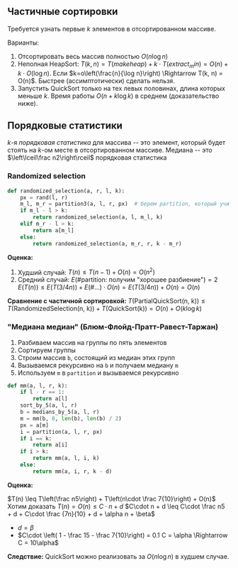 ## Частичные сортировки

Требуется узнать первые $k$ элементов в отсортированном массиве.

Варианты:
1. Отсортировать весь массив полностью $O(n\log n)$
2. Неполная HeapSort:
    $T(k, n) = T(makeheap) + k \cdot T(extract_min) = O(n) + k\cdot O(\log n)$.
    Если $k=o\left(\frac{n}{\log n}\right) \Rightarrow T(k, n) = O(n)$.
    Быстрее (ассимптотически) сделать нельзя.
3. Запустить QuickSort только на тех левых половинах, длина которых меньше $k$.
    Время работы $O(n + k\log k)$ в среднем (доказательство ниже).

## Порядковые статистики

$k$-я *порядковая статистика* для массива -- это элемент, который будет стоять на $k$-ом месте в отсортированном массиве.
Медиана -- это $\left\lceil\frac n2\right\rceil$ порядковая статистика

### Randomized selection

```python
def randomized_selection(a, r, l, k):
    px = rand(l, r)
    m_l, m_r = partition3(a, l, r, px)  # берем partition, который учитывает одинаковые элементы
    if m_l - l > k:
        return randomized_selection(a, l, m_l, k)
    elif m_r - l > k:
        return a[m_l]
    else:
        return randomized_selection(a, m_r, r, k - m_r)
```

**Оценка:**
1. Худший случай:
    $T(n) \leq T(n-1) + O(n) = O(n^2)$
2. Средний случай:
    $E(\#\text{partition: получим "хорошее разбиение"}) = 2$
    $E(T(n)) \leq E(T(3/4 n)) + E(\#...) \cdot O(n) = E(T(3/4 n)) + O(n) = O(n)$

**Сравнение с частичной сортировкой:**
$T(\text{PartialQuickSort(n, k)}) \leq T(\text{RandomizedSelection(n, k)}) + T(\text{QuickSort(k)}) = O(n) + O(k\log k)$

### "Медиана медиан" (Блюм-Флойд-Пратт-Равест-Таржан)

1. Разбиваем массив на группы по пять элементов
2. Сортируем группы
3. Строим массив `b`, состоящий из медиан этих групп
4. Вызываемся рекурсивно на `b` и получаем медиану `m`
5. Используем `m` в `partition` и вызываемся рекурсивно

```python
def mm(a, l, r, k):
    if l - r == 1:
        return a[l]
    sort_by_5(a, l, r)
    b = medians_by_5(a, l, r)
    m = mm(b, 0, len(b), len(b) / 2)
    px = a[m]
    i = partition(a, l, r, px)
    if i == k:
        return a[i]
    if i > k:
        return mm(a, l, i, k)
    else:
        return mm(a, i, r, k - d)
```

**Оценка:**
<!-- *Тут была красивая картинка с разбиением массива на пятерки* -->
$T(n) \leq T\left(\frac n5\right) + T\left(n\cdot \frac 7{10}\right) + O(n)$
Хотим доказать $T(n) = O(n) \leq C\cdot n + d$
$C\cdot n + d \leq C\cdot \frac n5 + d + C\cdot \frac {7n}{10} + d + \alpha n + \beta$
* $d = \beta$
* $C\cdot \left( 1 - \frac 15 - \frac 7{10}\right) = 0.1 C = \alpha \Rightarrow C = 10\alpha$

**Следствие:**
QuickSort можно реализовать за $O(n\log n)$ в худшем случае.
